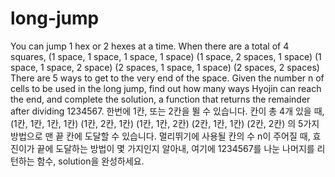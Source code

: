 # long-jump
You can jump 1 hex or 2 hexes at a time. When there are a total of 4 squares, (1 space, 1 space, 1 space, 1 space) (1 space, 2 spaces, 1 space) (1 space, 1 space, 2 space) (2 spaces, 1 space, 1 space) (2 spaces, 2 spaces) There are 5 ways to get to the very end of the space. Given the number n of cells to be used in the long jump, find out how many ways Hyojin can reach the end, and complete the solution, a function that returns the remainder after dividing 1234567. 한번에 1칸, 또는 2칸을 뛸 수 있습니다. 칸이 총 4개 있을 때, (1칸, 1칸, 1칸, 1칸) (1칸, 2칸, 1칸) (1칸, 1칸, 2칸) (2칸, 1칸, 1칸) (2칸, 2칸) 의 5가지 방법으로 맨 끝 칸에 도달할 수 있습니다. 멀리뛰기에 사용될 칸의 수 n이 주어질 때, 효진이가 끝에 도달하는 방법이 몇 가지인지 알아내, 여기에 1234567를 나눈 나머지를 리턴하는 함수, solution을 완성하세요. 
